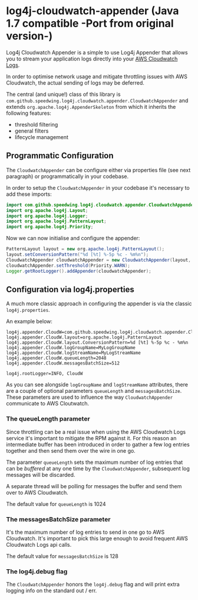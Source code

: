 # log4j-cloudwatch-appender (Java 1.7 compatible -Port from original version-)

Log4j Cloudwatch Appender is a simple to use Log4j Appender that allows you to stream your application logs directly into your [AWS Cloudwatch Logs](http://docs.aws.amazon.com/AmazonCloudWatch/latest/logs/WhatIsCloudWatchLogs.html).

In order to optimise network usage and mitigate throttling issues with AWS Cloudwatch, the actual sending of logs may be deferred.
 
The central (and unique!) class of this library is `com.github.speedwing.log4j.cloudwatch.appender.CloudwatchAppender` and extends `org.apache.log4j.AppenderSkeleton` from which it inherits the following features:
* threshold filtering 
* general filters
* lifecycle management

## Programmatic Configuration
 
The `CloudwatchAppender` can be configure either via properties file (see next paragraph) or programmatically in your codebase.

In order to setup the `CloudwatchAppender` in your codebase it's necessary to add these imports:

```java
import com.github.speedwing.log4j.cloudwatch.appender.CloudwatchAppender;
import org.apache.log4j.Layout;
import org.apache.log4j.Logger;
import org.apache.log4j.PatternLayout;
import org.apache.log4j.Priority;
```

Now we can now initialise and configure the appender: 

```java
PatternLayout layout = new org.apache.log4j.PatternLayout();
layout.setConversionPattern("%d [%t] %-5p %c - %m%n");
CloudwatchAppender cloudwatchAppender = new CloudwatchAppender(layout, "MyLogName", "MyStreamName");
cloudwatchAppender.setThreshold(Priority.WARN);
Logger.getRootLogger().addAppender(cloudwatchAppender);
```

## Configuration via log4j.properties

A much more classic approach in configuring the appender is via the classic `log4j.properties`.

An example below:

```properties
log4j.appender.CloudW=com.github.speedwing.log4j.cloudwatch.appender.CloudwatchAppender
log4j.appender.CloudW.layout=org.apache.log4j.PatternLayout
log4j.appender.CloudW.layout.ConversionPattern=%d [%t] %-5p %c - %m%n
log4j.appender.CloudW.logGroupName=MyLogGroupName
log4j.appender.CloudW.logStreamName=MyLogStreamName
log4j.appender.CloudW.queueLength=2048
log4j.appender.CloudW.messagesBatchSize=512

log4j.rootLogger=INFO, CloudW
```

As you can see alongside `logGroupName` and `logStreamName` attributes, there are a couple of optional parameters `queueLength` and `messagesBatchSize`.
These parameters are used to influence the way `CloudwatchAppender` communicate to AWS Cloutwatch.

### The queueLength parameter
Since throttling can be a real issue when using the AWS Cloudwatch Logs service it's important to mitigate the RPM against it. For this reason an intermediate buffer
has been introduced in order to gather a few log entries together and then send them over the wire in one go.
 
The parameter `queueLength` sets the maximum number of log entries that can be *buffered* at any one time by the `CloudwatchAppender`, subsequent log messages will be discarded.

A separate thread will be polling for messages the buffer and send them over to AWS Cloudwatch.

The default value for `queueLength` is 1024

### The messagesBatchSize parameter
It's the maximum number of log entries to send in one go to AWS Cloudwatch. It's important to pick this large enough to avoid frequent AWS Cloudwatch Logs api calls.

The default value for `messagesBatchSize` is 128

### The log4j.debug flag
The `CloudwatchAppender` honors the `log4j.debug` flag and will print extra logging info on the standard out / err.
  
